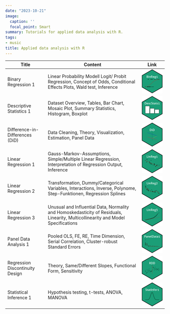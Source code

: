 ```yaml
---
date: "2023-10-21"
image:
  caption: ''
  focal_point: Smart
summary: Tutorials for applied data analysis with R.
tags:
- music
title: Applied data analysis with R
---
```


<style>
img {
  width: 200px;
}
</style>

| Title | Content | Link |
| ----- | ------- | ---- |
| Binary Regression 1 | Linear Probability Modell Logit/ Probit Regression, Concept of Odds, Conditional Effects Plots, Wald test, Inference | [![Link](https://raw.githubusercontent.com/philippleppert/tutorials/main/general/stickers/BinReg1.png)](/files/binary-regression-1.html) |
| Descriptive Statistics 1 | Dataset Overview, Tables, Bar Chart, Mosaic Plot, Summary Statistics, Histogram, Boxplot | [![Link](https://raw.githubusercontent.com/philippleppert/tutorials/main/general/stickers/DescStats1.png)](/files/descriptive-statistics-1.html) |
| Difference-in-Differences (DiD) | Data Cleaning, Theory, Visualization, Estimation, Panel Data | [![Link](https://raw.githubusercontent.com/philippleppert/tutorials/main/general/stickers/DiD.png)](/files/difference-in-differences.html) |
| Linear Regression 1 | Gauss-Markov-Assumptions, Simple/Multiple Linear Regression, Interpretation of Regression Output, Inference | [![Link](https://raw.githubusercontent.com/philippleppert/tutorials/main/general/stickers/LinReg1.png)](/files/linear-regression-1.html) |
| Linear Regression 2 | Transformation, Dummy/Categorical Variables, Interactions, Inverse, Polynome, Step-Funktionen, Regression Splines | [![Link](https://raw.githubusercontent.com/philippleppert/tutorials/main/general/stickers/LinReg2.png)](/files/linear-regression-2.html) |
| Linear Regression 3 | Unusual and Influential Data, Normality and Homoskedasticity of Residuals, Linearity, Multicollinearity and Model Specifications | [![Link](https://raw.githubusercontent.com/philippleppert/tutorials/main/general/stickers/LinReg3.png)](/files/linear-regression-3.html) |
| Panel Data Analysis 1 | Pooled OLS, FE, RE, Time Dimension, Serial Correlation, Cluster-robust Standard Errors | [![Link](https://raw.githubusercontent.com/philippleppert/tutorials/main/general/stickers/PanelData1.png)](/files/panel-data-analysis-1.html) |
| Regression Discontinuity Design | Theory, Same/Different Slopes, Functional Form, Sensitivity | [![Link](https://raw.githubusercontent.com/philippleppert/tutorials/main/general/stickers/RDD.png)](/files/regression-discontinuity-design.html) |
| Statistical Inference 1 | Hypothesis testing, t-tests, ANOVA, MANOVA | [![Link](https://raw.githubusercontent.com/philippleppert/tutorials/main/general/stickers/StatInfer1.png)](/files/statistical-inference-1.html) |
